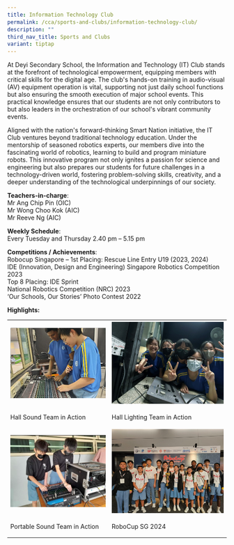 ```yaml
---
title: Information Technology Club
permalink: /cca/sports-and-clubs/information-technology-club/
description: ""
third_nav_title: Sports and Clubs
variant: tiptap
---
```

<p>At Deyi Secondary School, the Information and Technology (IT) Club stands
at the forefront of technological empowerment, equipping members with critical
skills for the digital age. The club's hands-on training in audio-visual
(AV) equipment operation is vital, supporting not just daily school functions
but also ensuring the smooth execution of major school events. This practical
knowledge ensures that our students are not only contributors to but also
leaders in the orchestration of our school's vibrant community events.</p>
<p>Aligned with the nation's forward-thinking Smart Nation initiative, the
IT Club ventures beyond traditional technology education. Under the mentorship
of seasoned robotics experts, our members dive into the fascinating world
of robotics, learning to build and program miniature robots. This innovative
program not only ignites a passion for science and engineering but also
prepares our students for future challenges in a technology-driven world,
fostering problem-solving skills, creativity, and a deeper understanding
of the technological underpinnings of our society.</p>
<p><strong>Teachers-in-charge</strong>:
<br>Mr Ang Chip Pin (OIC)
<br>Mr Wong Choo Kok (AIC)
<br>Mr Reeve Ng (AIC)</p>
<p><strong>Weekly Schedule</strong>:
<br>Every Tuesday and Thursday 2.40 pm – 5.15 pm</p>
<p><strong>Competitions / Achievements</strong>:
<br>Robocup Singapore – 1st Placing: Rescue Line Entry U19 (2023, 2024)
<br>IDE (Innovation, Design and Engineering) Singapore Robotics Competition
2023
<br>Top 8 Placing: IDE Sprint
<br>National Robotics Competition (NRC) 2023
<br>‘Our Schools, Our Stories’ Photo Contest 2022
<br>
</p>
<p><strong>Highlights:</strong>
</p>
<table>
<tbody>
<tr>
<th rowspan="1" colspan="1">
<div class="isomer-image-wrapper">
<img style="width: 100%" height="auto" width="100%" alt="" src="/images/CCA/Sports and Clubs/IT Club/2024_IT_club_pic_1.jpg">
</div>
</th>
<th rowspan="1" colspan="1">
<div class="isomer-image-wrapper">
<img style="width: 100%" height="auto" width="100%" alt="" src="/images/CCA/Sports and Clubs/IT Club/2024_IT_Club_2.png">
</div>
</th>
</tr>
<tr>
<td rowspan="1" colspan="1">
<p>Hall Sound Team in Action</p>
</td>
<td rowspan="1" colspan="1">
<p>Hall Lighting Team in Action</p>
</td>
</tr>
<tr>
<td rowspan="1" colspan="1">
<div class="isomer-image-wrapper">
<img style="width: 100%" height="auto" width="100%" alt="" src="/images/CCA/Sports and Clubs/IT Club/2024_IT_Club_3.png">
</div>
</td>
<td rowspan="1" colspan="1">
<div class="isomer-image-wrapper">
<img style="width: 100%" height="auto" width="100%" alt="" src="/images/CCA/Sports and Clubs/IT Club/2024_IT_Club_01.png">
</div>
</td>
</tr>
<tr>
<td rowspan="1" colspan="1">
<p>Portable Sound Team in Action</p>
</td>
<td rowspan="1" colspan="1">
<p>RoboCup SG 2024</p>
</td>
</tr>
</tbody>
</table>
<p></p>